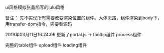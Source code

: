 ui风格模拟张鑫旭写的lulu风格

备注：
先不实现所有需要改变渲染位置的组件。大体思路，组件渲染到body下，用transfer-dom指令，需要看源码




2019年03月11日16:24:06 更新了portal.js -> tooltip组件 process组件

完整的table组件   upload组件   loading组件
